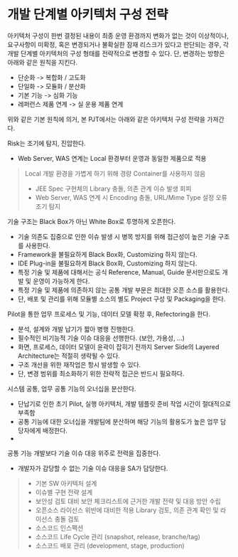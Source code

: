 # 개발 단계별 아키텍처 구성 전략 #

아키텍처 구성이 한번 결정된 내용이 최종 운영 환경까지 변화가 없는 것이 이상적이나, 요구사항이 미확정, 혹은 변경되거나 불확실한 잠재 리스크가 있다고 판단되는 경우, 각 개발 단계별 아키텍처의 구성 형태를 전략적으로 변경할 수 있다.
단, 변경하는 방향은 아래와 같은 원칙을 지킨다.
  * 단순화 -> 복합화 / 고도화
  * 단일화 -> 모듈화 / 분산화
  * 기본 기능 -> 심화 기능
  * 레퍼런스 제품 연계 -> 실 운용 제품 연계

위와 같은 기본 원칙에 의거, 본 PJT에서는 아래와 같은 아키텍처 구성 전략을 가져간다.

Risk는 조기에 탐지, 진압한다.
- Web Server, WAS 연계는 Local 환경부터 운영과 동일한 제품으로 적용
> Local 개발 환경을 가볍게 하기 위해 경량 Container를 사용하지 않음
> - JEE Spec 구현체의 Library 충돌, 의존 관계 이슈 발생 회피
> - Web Server, WAS 연계 시 Encoding 충돌, URL/Mime Type 설정 오류 조기 탐지

기술 구조는 Black Box가 아닌 White Box로 투명하게 오픈한다.
- 기술 의존도 집중으로 인한 이슈 발생 시 병목 방지를 위해 접근성이 높은 기술 구조를 사용한다.
- Framework을 불필요하게 Black Box화, Customizing 하지 않는다.
- IDE Plug-in을 불필요하게 Black Box화, Customizing 하지 않는다.
- 특정 기술 및 제품에 대해서는 공식 Reference, Manual, Guide 문서만으로도 개발 및 운영이 가능하게 한다.
- 특정 기술 및 제품에 의존하지 않는 공통 개발 부문은 최대한 오픈 소스를 활용한다.
- 단, 배포 및 관리를 위해 모듈별 소스의 별도 Project 구성 및 Packaging을 한다.

Pilot을 통한 업무 프로세스 및 기능, 데이터 모델 확정 후, Refectoring을 한다.
- 분석, 설계와 개발 납기가 짧아 병행 진행한다.
- 필수적인 비기능적 기술 이슈 대응을 선행한다. (보안, 가용성, ...)
- 화면, 프로세스, 데이터 모델이 윤곽이 잡히기 전까지 Server Side의 Layered Architecture는 적절히 생략될 수 있다.
- 구조 개선을 위한 재작업은 항시 발생할 수 있다.
- 단, 변경 범위를 최소화하기 위한 전략적 접근은 반드시 필요하다.

시스템 공통, 업무 공통 기능의 오너십을 분산한다.
- 단납기로 인한 초기 Pilot, 실행 아키텍처, 개발 템플릿 준비 작업 시간이 절대적으로 부족함
- 공통 기능에 대한 오너십을 개발팀에 분산하며 해당 기능의 활용도가 높은 업무 담당자에게 배정한다.
-

공통 기능 개발보다 기술 이슈 대응 위주로 전력을 집중한다.
- 개발자가 감당할 수 없는 기술 이슈 대응을 SA가 담당한다.
> - 기본 SW 아키텍처 설계
> - 이슈별 구현 전략 설계
> - 보안성 검토 대비 보안 체크리스트에 근거한 개발 전략 및 대응 방안 수립
> - 오픈소스 라이선스 위반에 대비한 적용 Library 검토, 의존 관계 확인 및 라이선스 충돌 검토
> - 소스코드 인스펙션
> - 소스코드 Life Cycle 관리 (snapshot, release, branche/tag)
> - 소스코드 배포 관리 (development, stage, production)